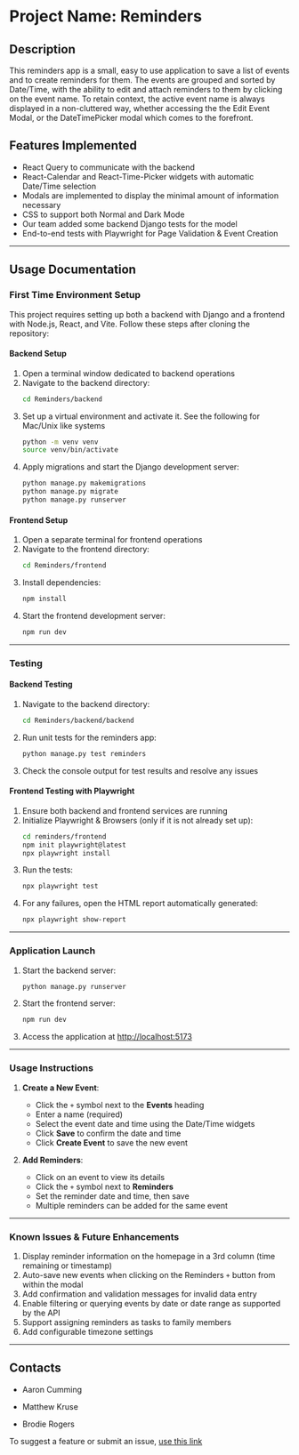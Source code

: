 # Project Name: Reminders

## Description

This reminders app is a small, easy to use application to save a list of events and to create reminders for them. The events are grouped and sorted by Date/Time, with the ability to edit and attach reminders to them by clicking on the event name.  To retain context, the active event name is always displayed in a non-cluttered way, whether accessing the the Edit Event Modal, or the DateTimePicker modal which comes to the forefront. 

## Features Implemented

- React Query to communicate with the backend
- React-Calendar and React-Time-Picker widgets with automatic Date/Time selection
- Modals are implemented to display the minimal amount of information necessary
- CSS to support both Normal and Dark Mode
- Our team added some backend Django tests for the model
- End-to-end tests with Playwright for Page Validation & Event Creation

---

## Usage Documentation

### First Time Environment Setup

This project requires setting up both a backend with Django and a frontend with Node.js, React, and Vite. Follow these steps after cloning the repository:

#### Backend Setup
1. Open a terminal window dedicated to backend operations
2. Navigate to the backend directory:
   ```bash
   cd Reminders/backend
   ```
3. Set up a virtual environment and activate it. See the following for Mac/Unix like systems
   ```bash
   python -m venv venv
   source venv/bin/activate
   ```
4. Apply migrations and start the Django development server:
   ```bash
   python manage.py makemigrations
   python manage.py migrate
   python manage.py runserver
   ```

#### Frontend Setup
1. Open a separate terminal for frontend operations
2. Navigate to the frontend directory:
   ```bash
   cd Reminders/frontend
   ```
3. Install dependencies:
   ```bash
   npm install
   ```
4. Start the frontend development server:
   ```bash
   npm run dev
   ```

---

### Testing

#### Backend Testing
1. Navigate to the backend directory:
   ```bash
   cd Reminders/backend/backend
   ```
2. Run unit tests for the reminders app:
   ```bash
   python manage.py test reminders
   ```
3. Check the console output for test results and resolve any issues

#### Frontend Testing with Playwright
1. Ensure both backend and frontend services are running
2. Initialize Playwright & Browsers (only if it is not already set up):
   ```bash
   cd reminders/frontend
   npm init playwright@latest
   npx playwright install
   ```
3. Run the tests:
   ```bash
   npx playwright test
   ```
4. For any failures, open the HTML report automatically generated:
   ```bash
   npx playwright show-report
   ```

---

### Application Launch
1. Start the backend server:
   ```bash
   python manage.py runserver
   ```
2. Start the frontend server:
   ```bash
   npm run dev
   ```
3. Access the application at [http://localhost:5173](http://localhost:5173)

---

### Usage Instructions

1. **Create a New Event**:
   - Click the `+` symbol next to the **Events** heading
   - Enter a name (required)
   - Select the event date and time using the Date/Time widgets
   - Click **Save** to confirm the date and time
   - Click **Create Event** to save the new event

2. **Add Reminders**:
   - Click on an event to view its details
   - Click the `+` symbol next to **Reminders**
   - Set the reminder date and time, then save
   - Multiple reminders can be added for the same event

---

### Known Issues & Future Enhancements
1. Display reminder information on the homepage in a 3rd column (time remaining or timestamp)
2. Auto-save new events when clicking on the Reminders `+` button from within the modal
3. Add confirmation and validation messages for invalid data entry
4. Enable filtering or querying events by date or date range as supported by the API
5. Support assigning reminders as tasks to family members
6. Add configurable timezone settings

---

## Contacts
 
- Aaron Cumming
 
- Matthew Kruse
 
- Brodie Rogers
 
To suggest a feature or submit an issue, [use this link](https://github.com/AaronCumming/Reminders/issues)
